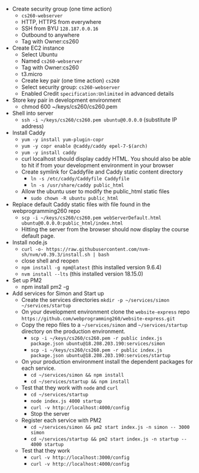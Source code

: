 - Create security group (one time action)
  - `cs260-webserver`
  - HTTP, HTTPS from everywhere
  - SSH from BYU `128.187.0.0.16`
  - Outbound to anywhere
  - Tag with Owner:cs260
- Create EC2 instance
  - Select Ubuntu
  - Named `cs260-webserver`
  - Tag with Owner:cs260
  - t3.micro
  - Create key pair (one time action) `cs260`
  - Select security group: `cs260-webserver`
  - Enabled Credit `specification:Unlimited` in advanced details
- Store key pair in development environment
  - chmod 600 ~/keys/cs260/cs260.pem
- Shell into server
  - `ssh -i ~/keys/cs260/cs260.pem ubuntu@0.0.0.0` (substitute IP address)
- Install Caddy
  - `yum -y install yum-plugin-copr`
  - `yum -y copr enable @caddy/caddy epel-7-$(arch)`
  - `yum -y install caddy`
  - curl localhost should display caddy HTML. You should also be able to hit if from your development environment in your browser
  - Create symlink for Caddyfile and Caddy static content directory
    - `ln -s /etc/caddy/Caddyfile Caddyfile`
    - `ln -s /usr/share/caddy public_html`
  - Allow the ubuntu user to modify the public_html static files
    - `sudo chown -R ubuntu public_html`
- Replace default Caddy static files with file found in the webprogramming260 repo
  - `scp -i ~/keys/cs260/cs260.pem webServerDefault.html ubuntu@0.0.0.0:public_html/index.html`
  - Hitting the server from the browser should now display the course default page.
- Install node.js
  - `curl -o- https://raw.githubusercontent.com/nvm-sh/nvm/v0.39.3/install.sh | bash`
  - close shell and reopen
  - `npm install -g npm@latest` (this installed version 9.6.4)
  - `nvm install --lts` (this installed version 18.15.0)
- Set up PM2
  - npm install pm2 -g
- Add services for Simon and Start up
  - Create the services directories `mkdir -p ~/services/simon ~/services/startup`
  - On your development environment clone the `website-express` repo
    `https://github.com/webprogramming260/website-express.git`
  - Copy the repo files to a `~/services/simon` and `~/services/startup` directory on the production environment.
    - `scp -i ~/keys/cs260/cs260.pem -r public index.js package.json ubuntu@18.208.203.190:services/simon`
    - `scp -i ~/keys/cs260/cs260.pem -r public index.js package.json ubuntu@18.208.203.190:services/startup`
  - On your production environment install the dependent packages for each service.
    - `cd ~/services/simon && npm install`
    - `cd ~/services/startup && npm install`
  - Test that they work with `node` and `curl`
    - `cd ~/services/startup`
    - `node index.js 4000 startup`
    - `curl -v http://localhost:4000/config`
    - Stop the server
  - Register each service with PM2
    - `cd ~/services/simon && pm2 start index.js -n simon -- 3000 simon`
    - `cd ~/services/startup && pm2 start index.js -n startup -- 4000 startup`
  - Test that they work
    - `curl -v http://localhost:3000/config`
    - `curl -v http://localhost:4000/config`
